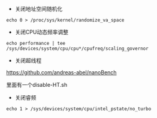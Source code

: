+ 关闭地址空间随机化

```
echo 0 > /proc/sys/kernel/randomize_va_space
```

+ 关闭CPU动态频率调整

```
echo performance | tee /sys/devices/system/cpu/cpu*/cpufreq/scaling_governor
```

+ 关闭超线程

https://github.com/andreas-abel/nanoBench

里面有一个disable-HT.sh

+ 关闭睿频

```
echo 1 > /sys/devices/system/cpu/intel_pstate/no_turbo
```

